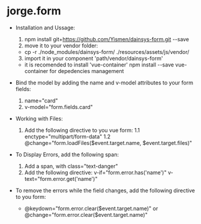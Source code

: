 # jorge.form

* Installation and Ussage:
  1. npm install git+https://github.com/Yismen/dainsys-form.git --save
  2. move it to your vendor folder: 
    * cp -r ./node_modules/dainsys-form/ ./resources/assets/js/vendor/  
  3. import it in your component 'path/vendor/dainsys-form'
    * it is recomended to install 'vue-container' npm install --save vue-container for depedencies management

* Bind the model by adding the name and v-model attributes to your form fields:
  1. name="card"
  2. v-model="form.fields.card"

* Working with Files:
  1. Add the following directive to you vue form: 
  1.1 enctype="multipart/form-data" 
  1.2 @change="form.loadFiles($event.target.name, $event.target.files)"

* To Display Errors, add the following span:
  1. Add a span, with class="text-danger"
  2. Add the following directive: v-if="form.error.has('name')" v-text="form.error.get('name')"

* To remove the errors while the field changes, add the following directive to you form:
  - @keydown="form.error.clear($event.target.name)" or @change="form.error.clear($event.target.name)"

